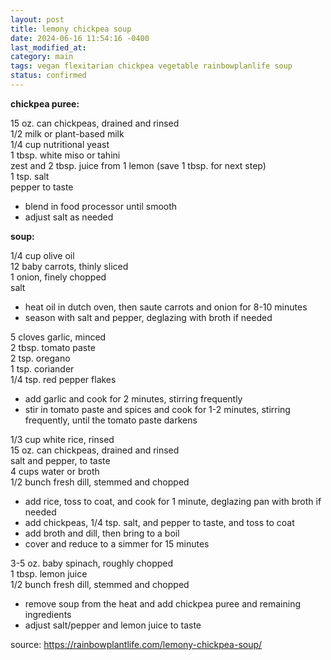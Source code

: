 ```yaml
---
layout: post
title: lemony chickpea soup
date: 2024-06-16 11:54:16 -0400
last_modified_at: 
category: main
tags: vegan flexitarian chickpea vegetable rainbowplanlife soup
status: confirmed
---
```


**chickpea puree:**

15 oz. can chickpeas, drained and rinsed  
1/2 milk or plant-based milk  
1/4 cup nutritional yeast  
1 tbsp. white miso or tahini  
zest and 2 tbsp. juice from 1 lemon (save 1 tbsp. for next step)  
1 tsp. salt  
pepper to taste  
* blend in food processor until smooth
* adjust salt as needed

**soup:**

1/4 cup olive oil  
12 baby carrots, thinly sliced  
1 onion, finely chopped  
salt  
* heat oil in dutch oven, then saute carrots and onion for 8-10 minutes
* season with salt and pepper, deglazing with broth if needed

5 cloves garlic, minced  
2 tbsp. tomato paste  
2 tsp. oregano  
1 tsp. coriander  
1/4 tsp. red pepper flakes  
* add garlic and cook for 2 minutes, stirring frequently
* stir in tomato paste and spices and cook for 1-2 minutes, stirring frequently,
  until the tomato paste darkens

1/3 cup white rice, rinsed  
15 oz. can chickpeas, drained and rinsed  
salt and pepper, to taste  
4 cups water or broth  
1/2 bunch fresh dill, stemmed and chopped  
* add rice, toss to coat, and cook for 1 minute, deglazing pan with broth if needed
* add chickpeas, 1/4 tsp. salt, and pepper to taste, and toss to coat
* add broth and dill, then bring to a boil
* cover and reduce to a simmer for 15 minutes

3-5 oz. baby spinach, roughly chopped  
1 tbsp. lemon juice  
1/2 bunch fresh dill, stemmed and chopped  
* remove soup from the heat and add chickpea puree and remaining ingredients
* adjust salt/pepper and lemon juice to taste

source: <https://rainbowplantlife.com/lemony-chickpea-soup/>
